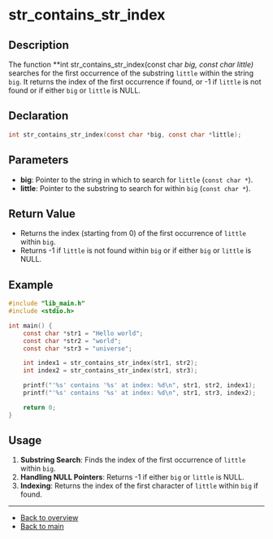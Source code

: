 # str_contains_str_index

## Description

The function **int str_contains_str_index(const char *big, const char *little)** searches for the first occurrence of the substring `little` within the string `big`. It returns the index of the first occurrence if found, or -1 if `little` is not found or if either `big` or `little` is NULL.

## Declaration

```c
int str_contains_str_index(const char *big, const char *little);
```

## Parameters

- **big**: Pointer to the string in which to search for `little` (`const char *`).
- **little**: Pointer to the substring to search for within `big` (`const char *`).

## Return Value

- Returns the index (starting from 0) of the first occurrence of `little` within `big`.
- Returns -1 if `little` is not found within `big` or if either `big` or `little` is NULL.

## Example

```c
#include "lib_main.h"
#include <stdio.h>

int main() {
    const char *str1 = "Hello world";
    const char *str2 = "world";
    const char *str3 = "universe";

    int index1 = str_contains_str_index(str1, str2);
    int index2 = str_contains_str_index(str1, str3);

    printf("'%s' contains '%s' at index: %d\n", str1, str2, index1);
    printf("'%s' contains '%s' at index: %d\n", str1, str3, index2);

    return 0;
}
```

## Usage

1. **Substring Search**: Finds the index of the first occurrence of `little` within `big`.
2. **Handling NULL Pointers**: Returns -1 if either `big` or `little` is NULL.
3. **Indexing**: Returns the index of the first character of `little` within `big` if found.

---

- [Back to overview](../Overview_about_function.md)
- [Back to main](/)
